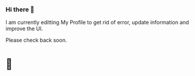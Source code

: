 ### Hi there 👋

<!--
**Fejiro-eni/fejiro-eni** is a ✨ _special_ ✨ repository because its `README.md` (this file) appears on your GitHub profile.

Here are some ideas to get you started:

- 🔭 I’m currently working on ...
- 🌱 I’m currently learning ...
- 👯 I’m looking to collaborate on ...
- 🤔 I’m looking for help with ...
- 💬 Ask me about ...
- 📫 How to reach me: ...
- 😄 Pronouns: ...
- ⚡ Fun fact: ...
-->

I am currently editting My Profile to get rid of error, update information and improve the UI.

Please check back soon.

# 💖

<!-- #### Here's whats up with me at the moment
- There is nothing here for now
-  -->

